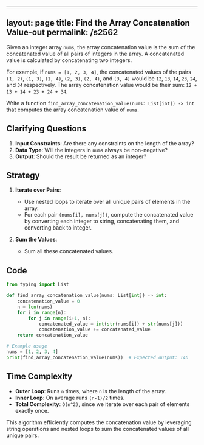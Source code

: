 
---
layout: page
title:  Find the Array Concatenation Value-out
permalink: /s2562
---

Given an integer array `nums`, the array concatenation value is the sum of the concatenated value of all pairs of integers in the array. A concatenated value is calculated by concatenating two integers.

For example, if `nums = [1, 2, 3, 4]`, the concatenated values of the pairs `(1, 2)`, `(1, 3)`, `(1, 4)`, `(2, 3)`, `(2, 4)`, and `(3, 4)` would be `12`, `13`, `14`, `23`, `24`, and `34` respectively. The array concatenation value would be their sum: `12 + 13 + 14 + 23 + 24 + 34`.

Write a function `find_array_concatenation_value(nums: List[int]) -> int` that computes the array concatenation value of `nums`.

## Clarifying Questions

1. **Input Constraints**: Are there any constraints on the length of the array?
2. **Data Type**: Will the integers in `nums` always be non-negative?
3. **Output**: Should the result be returned as an integer?

## Strategy

1. **Iterate over Pairs**:
   - Use nested loops to iterate over all unique pairs of elements in the array.
   - For each pair `(nums[i], nums[j])`, compute the concatenated value by converting each integer to string, concatenating them, and converting back to integer.
   
2. **Sum the Values**:
   - Sum all these concatenated values.

## Code

```python
from typing import List

def find_array_concatenation_value(nums: List[int]) -> int:
    concatenation_value = 0
    n = len(nums)
    for i in range(n):
        for j in range(i+1, n):
            concatenated_value = int(str(nums[i]) + str(nums[j]))
            concatenation_value += concatenated_value
    return concatenation_value

# Example usage
nums = [1, 2, 3, 4]
print(find_array_concatenation_value(nums))  # Expected output: 146
```

## Time Complexity

- **Outer Loop**: Runs `n` times, where `n` is the length of the array.
- **Inner Loop**: On average runs `(n-1)/2` times.
- **Total Complexity**: `O(n^2)`, since we iterate over each pair of elements exactly once.

This algorithm efficiently computes the concatenation value by leveraging string operations and nested loops to sum the concatenated values of all unique pairs.